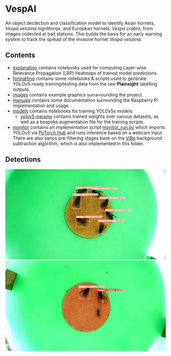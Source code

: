 # VespAI

An object dectection and classification model to identify Asian hornets, *Vespa velutina nigrithorax*, and European hornets, *Vespa crabro*, from images collected at bait stations. This builds the basis for an early warning system to track the spread of the invasive hornet *Vespa velutina*.

## Contents
* [explanation](explanation) contains notebooks used for computing Layer-wise Relevance Propagation (LRP) heatmaps of trained model predictions.
* [formatting](formatting) contains some notebooks & scripts used to generate YOLOv5-ready training/testing data from the raw **Plainsight** labelling outputs.
* [images](images) contains example graphics surra=ounding the project.
* [manuals](manuals) contains some documentation surrounding the Raspberry Pi implementation and usage.
* [models](models) contains notebooks for training YOLOv5s models
  - [yolov5-params](models/yolov5-params) contains trained weights over various datasets, as well as a bespoke augmentation file for the training scripts.
* [monitor](monitor) contains an implementation script [monitor_run.py](monitor_run.py) which imports YOLOv5 via [PyTorch Hub](https://pytorch.org/hub/ultralytics_yolov5/) and runs inference based on a webcam input. There are also varios pre-filtering stages base on the [ViBe](https://ieeexplore.ieee.org/document/5672785) background subtraction algorithm, which is also implemented in this folder.

## Detections

![Multiple detections.](images/many-ah.jpeg "Multiple Asian Hornets.")
![Dual detections.](images/same-dish.jpeg "Dual species.")
